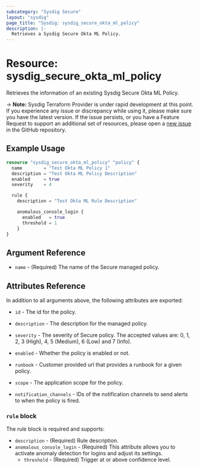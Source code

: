 ```yaml
---
subcategory: "Sysdig Secure"
layout: "sysdig"
page_title: "Sysdig: sysdig_secure_okta_ml_policy"
description: |-
  Retrieves a Sysdig Secure Okta ML Policy.
---
```


# Resource: sysdig_secure_okta_ml_policy

Retrieves the information of an existing Sysdig Secure Okta ML Policy.

-> **Note:** Sysdig Terraform Provider is under rapid development at this point. If you experience any issue or discrepancy while using it, please make sure you have the latest version. If the issue persists, or you have a Feature Request to support an additional set of resources, please open a [new issue](https://github.com/sysdiglabs/terraform-provider-sysdig/issues/new) in the GitHub repository.

## Example Usage

```terraform
resource "sysdig_secure_okta_ml_policy" "policy" {
  name        = "Test Okta ML Policy 1"
  description = "Test Okta ML Policy Description"
  enabled     = true
  severity    = 4

  rule {
    description = "Test Okta ML Rule Description"

    anomalous_console_login {
      enabled   = true
      threshold = 1
    }
}
```

## Argument Reference

* `name` - (Required) The name of the Secure managed policy.

## Attributes Reference

In addition to all arguments above, the following attributes are exported:

* `id` - The id for the policy.

* `description` - The description for the managed policy.

* `severity` -  The severity of Secure policy. The accepted values
    are: 0, 1, 2, 3 (High), 4, 5 (Medium), 6 (Low) and 7 (Info).

* `enabled` - Whether the policy is enabled or not.

* `runbook` - Customer provided url that provides a runbook for a given policy.

* `scope` - The application scope for the policy.

* `notification_channels` - IDs of the notification channels to send alerts to
    when the policy is fired.

### `rule` block

The rule block is required and supports:

* `description` - (Required) Rule description.
* `anomalous_console_login` - (Required) This attribute allows you to activate anomaly detection for logins and adjust its settings.
    * `threshold` - (Required) Trigger at or above confidence level.
